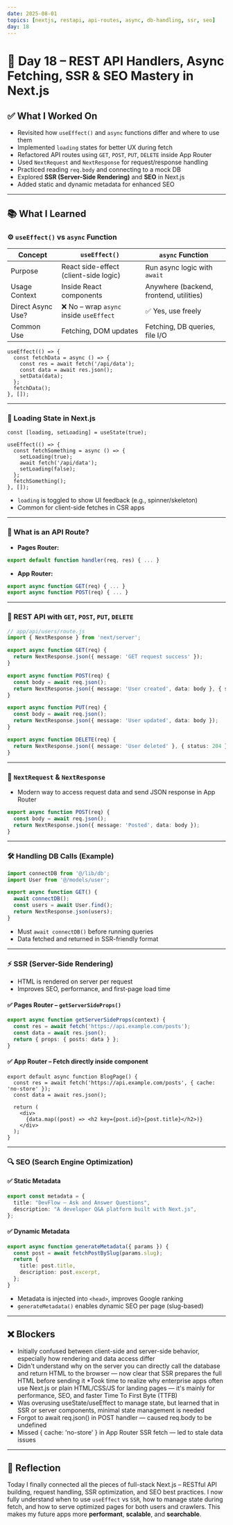 ```yaml
---
date: 2025-08-01
topics: [nextjs, restapi, api-routes, async, db-handling, ssr, seo]
day: 18
---
```


# 📘 Day 18 – REST API Handlers, Async Fetching, SSR & SEO Mastery in Next.js

## ✅ What I Worked On

- Revisited how `useEffect()` and `async` functions differ and where to use them
- Implemented `loading` states for better UX during fetch
- Refactored API routes using `GET`, `POST`, `PUT`, `DELETE` inside App Router
- Used `NextRequest` and `NextResponse` for request/response handling
- Practiced reading `req.body` and connecting to a mock DB
- Explored **SSR (Server-Side Rendering)** and **SEO** in Next.js
- Added static and dynamic metadata for enhanced SEO

---

## 📚 What I Learned

### ⚙️ `useEffect()` vs `async` Function

| Concept            | `useEffect()`                            | `async` Function                        |
|-------------------|-------------------------------------------|-----------------------------------------|
| Purpose           | React side-effect (client-side logic)     | Run async logic with `await`            |
| Usage Context     | Inside React components                   | Anywhere (backend, frontend, utilities) |
| Direct Async Use? | ❌ No – wrap `async` inside `useEffect`    | ✅ Yes, use freely                      |
| Common Use        | Fetching, DOM updates                     | Fetching, DB queries, file I/O          |

```tsx
useEffect(() => {
  const fetchData = async () => {
    const res = await fetch('/api/data');
    const data = await res.json();
    setData(data);
  };
  fetchData();
}, []);
````

---

### 🔄 Loading State in Next.js

```tsx
const [loading, setLoading] = useState(true);

useEffect(() => {
  const fetchSomething = async () => {
    setLoading(true);
    await fetch('/api/data');
    setLoading(false);
  };
  fetchSomething();
}, []);
```

* `loading` is toggled to show UI feedback (e.g., spinner/skeleton)
* Common for client-side fetches in CSR apps

---

### 🧩 What is an API Route?

* **Pages Router:**

```js
export default function handler(req, res) { ... }
```

* **App Router:**

```ts
export async function GET(req) { ... }
export async function POST(req) { ... }
```

---

### 🧵 REST API with `GET`, `POST`, `PUT`, `DELETE`

```ts
// app/api/users/route.js
import { NextResponse } from 'next/server';

export async function GET(req) {
  return NextResponse.json({ message: 'GET request success' });
}

export async function POST(req) {
  const body = await req.json();
  return NextResponse.json({ message: 'User created', data: body }, { status: 201 });
}

export async function PUT(req) {
  const body = await req.json();
  return NextResponse.json({ message: 'User updated', data: body });
}

export async function DELETE(req) {
  return NextResponse.json({ message: 'User deleted' }, { status: 204 });
}
```

---

### 🧠 `NextRequest` & `NextResponse`

* Modern way to access request data and send JSON response in App Router

```ts
export async function POST(req) {
  const body = await req.json();
  return NextResponse.json({ message: 'Posted', data: body });
}
```

---

### 🛠️ Handling DB Calls (Example)

```ts
import connectDB from '@/lib/db';
import User from '@/models/user';

export async function GET() {
  await connectDB();
  const users = await User.find();
  return NextResponse.json(users);
}
```

* Must `await connectDB()` before running queries
* Data fetched and returned in SSR-friendly format

---

### ⚡ SSR (Server-Side Rendering)

* HTML is rendered on server per request
* Improves SEO, performance, and first-page load time

#### ✅ Pages Router – `getServerSideProps()`

```ts
export async function getServerSideProps(context) {
  const res = await fetch('https://api.example.com/posts');
  const data = await res.json();
  return { props: { posts: data } };
}
```

#### ✅ App Router – Fetch directly inside component

```tsx
export default async function BlogPage() {
  const res = await fetch('https://api.example.com/posts', { cache: 'no-store' });
  const data = await res.json();

  return (
    <div>
      {data.map((post) => <h2 key={post.id}>{post.title}</h2>)}
    </div>
  );
}
```

---

### 🔍 SEO (Search Engine Optimization)

#### ✅ Static Metadata

```ts
export const metadata = {
  title: "DevFlow – Ask and Answer Questions",
  description: "A developer Q&A platform built with Next.js",
};
```

#### ✅ Dynamic Metadata

```ts
export async function generateMetadata({ params }) {
  const post = await fetchPostBySlug(params.slug);
  return {
    title: post.title,
    description: post.excerpt,
  };
}
```

* Metadata is injected into `<head>`, improves Google ranking
* `generateMetadata()` enables dynamic SEO per page (slug-based)

---

## ❌ Blockers

* Initially confused between client-side and server-side behavior, especially how rendering and data access differ
* Didn't understand why on the server you can directly call the database and return HTML to the browser — now clear that SSR prepares the full HTML before sending it
*Took time to realize why enterprise apps often use Next.js or plain HTML/CSS/JS for landing pages — it's mainly for performance, SEO, and faster Time To First Byte (TTFB)
* Was overusing useState/useEffect to manage state, but learned that in SSR or server components, minimal state management is needed
* Forgot to await req.json() in POST handler — caused req.body to be undefined
* Missed { cache: 'no-store' } in App Router SSR fetch — led to stale data issues

---

## 🧠 Reflection

Today I finally connected all the pieces of full-stack Next.js – RESTful API building, request handling, SSR optimization, and SEO best practices. I now fully understand when to use `useEffect` vs `SSR`, how to manage state during fetch, and how to serve optimized pages for both users and crawlers. This makes my future apps more **performant**, **scalable**, and **searchable**.
